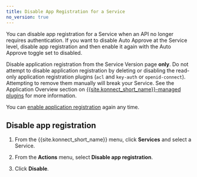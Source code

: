 ```yaml
---
title: Disable App Registration for a Service
no_version: true
---
```

<!-- vale off -->
You can disable app registration for a Service when an API
no longer requires authentication. If you want to disable Auto Approve at the
Service level, disable app registration and then enable it again with the Auto Approve
toggle set to disabled.

Disable application registration from the Service Version page **only**.
Do not attempt to disable application registration by deleting or disabling the
read-only application registration plugins (`acl` and `key-auth` or `openid-connect`).
Attempting to remove them manually will break your Service. See the
Application Overview section on
[{{site.konnect_short_name}}-managed plugins](/konnect/legacy/dev-portal/applications/application-overview/#konnect-managed-plugins)
for more information.

You can
[enable application registration](/konnect/legacy/dev-portal/applications/enable-app-reg)
again any time.

## Disable app registration

1. From the {{site.konnect_short_name}} menu, click **Services** and select a Service.

1. From the **Actions** menu, select **Disable app registration**.

1. Click **Disable**.
